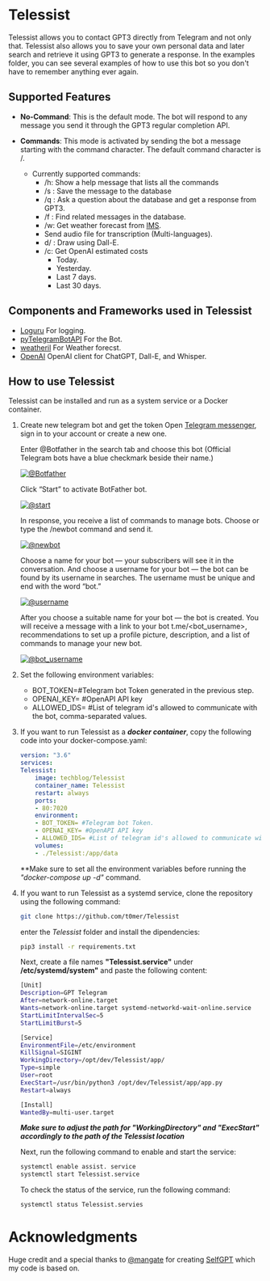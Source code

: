 # Telessist

Telessist allows you to contact GPT3 directly from Telegram and not only that. Telessist also allows you to save your own personal data and later search and retrieve it using GPT3 to generate a response. In the examples folder, you can see several examples of how to use this bot so you don't have to remember anything ever again.


## Supported Features

* **No-Command**: This is the default mode. The bot will respond to any message you send it through the GPT3 regular completion API.

* **Commands**: This mode is activated by sending the bot a message starting with the command character. The default command character is /. 
    * Currently supported commands:
        * /h: Show a help message that lists all the commands
        * /s <message>: Save the message to the database
        * /q <question>: Ask a question about the database and get a response from GPT3.
        * /f <message>: Find related messages in the database.
        * /w: Get weather forecast from [IMS](https://ims.gov.il/he).
        * Send audio file for transcription (Multi-languages).
        * d/ <message>: Draw using Dall-E.
        * /c: Get OpenAI estimated costs
            * Today.
            * Yesterday.
            * Last 7 days.
            * Last 30 days.

## Components and Frameworks used in Telessist
* [Loguru](https://pypi.org/project/loguru/) For logging.
* [pyTelegramBotAPI](https://pypi.org/project/pyTelegramBotAPI/) For the Bot.
* [weatheril](https://pypi.org/project/weatheril/) For Weather forecst.
* [OpenAI](https://pypi.org/project/openai/) OpenAI client for ChatGPT, Dall-E, and Whisper.



## How to use Telessist
Telessist can be installed and run as a system service or a Docker container.

1. Create new telegram bot and get the token
    Open [Telegram messenger](https://web.telegram.org/), sign in to your account or create a new one.

    Enter @Botfather in the search tab and choose this bot (Official Telegram bots have a blue checkmark beside their name.)

    [![@Botfather](https://github.com/t0mer/voicy/blob/main/screenshots/scr1-min.png?raw=true "@Botfather")](https://github.com/t0mer/voicy/blob/main/screenshots/scr1-min.png?raw=true "@Botfather")

    Click “Start” to activate BotFather bot.

    [![@start](https://github.com/t0mer/voicy/blob/main/screenshots/scr2-min.png?raw=true "@start")](https://github.com/t0mer/voicy/blob/main/screenshots/scr1-min.png?raw=true "@start")

    In response, you receive a list of commands to manage bots.
    Choose or type the /newbot command and send it.

    [![@newbot](https://github.com/t0mer/voicy/blob/main/screenshots/scr3-min.png?raw=true "@newbot")](https://github.com/t0mer/voicy/blob/main/screenshots/scr3-min.png?raw=true "@newbot")


    Choose a name for your bot — your subscribers will see it in the conversation. And choose a username for your bot — the bot can be found by its username in searches. The username must be unique and end with the word “bot.”

    [![@username](https://github.com/t0mer/voicy/blob/main/screenshots/scr4-min.png?raw=true "@username")](https://github.com/t0mer/voicy/blob/main/screenshots/scr4-min.png?raw=true "@username")


    After you choose a suitable name for your bot — the bot is created. You will receive a message with a link to your bot t.me/<bot_username>, recommendations to set up a profile picture, description, and a list of commands to manage your new bot.

    [![@bot_username](https://github.com/t0mer/voicy/blob/main/screenshots/scr5-min.png?raw=true "@bot_username")](https://github.com/t0mer/voicy/blob/main/screenshots/scr5-min.png?raw=true "@bot_username")






2. Set the following environment variables:
    * BOT_TOKEN=#Telegram bot Token generated in the previous step.
    * OPENAI_KEY= #OpenAPI API key
    * ALLOWED_IDS= #List of telegram id's allowed to communicate with the bot, comma-separated values.
3. If you want to run Telessist as a ***docker container***, copy the following code into your docker-compose.yaml:
    ```yaml
    version: "3.6"
    services:
    Telessist:
        image: techblog/Telessist
        container_name: Telessist
        restart: always
        ports:
        - 80:7020
        environment:
        - BOT_TOKEN= #Telegram bot Token.
        - OPENAI_KEY= #OpenAPI API key
        - ALLOWED_IDS= #List of telegram id's allowed to communicate with the bot, comma-separated values.
        volumes:
        - ./Telessist:/app/data
    ```
    **Make sure to set all the environment variables before running the *"docker-compose up -d"* command.
    
    
4. If you want to run Telessist as a systemd service, clone the repository using the following command:
    ```bash
    git clone https://github.com/t0mer/Telessist
    ```
    enter the *Telessist* folder and install the dipendencies:
    ```bash
    pip3 install -r requirements.txt
    ```

    Next, create a file names **"Telessist.service"** under **/etc/systemd/system"** and paste the following content:

    ```bash
    [Unit]
    Description=GPT Telegram 
    After=network-online.target
    Wants=network-online.target systemd-networkd-wait-online.service
    StartLimitIntervalSec=5
    StartLimitBurst=5

    [Service]
    EnvironmentFile=/etc/environment
    KillSignal=SIGINT
    WorkingDirectory=/opt/dev/Telessist/app/
    Type=simple
    User=root
    ExecStart=/usr/bin/python3 /opt/dev/Telessist/app/app.py
    Restart=always

    [Install]
    WantedBy=multi-user.target
    ```
    ***Make sure to adjust the path for "WorkingDirectory" and "ExecStart" accordingly to the path of the Telessist location***

    Next, run the following command to enable and start the service:
    ```bash
    systemctl enable assist. service
    systemctl start Telessist.service
    ```
    To check the status of the service, run the following command:
    ```bash
    systemctl status Telessist.servies
    ```


# Acknowledgments
Huge credit and a special thanks to [@mangate](https://github.com/mangate) for creating [SelfGPT](https://github.com/mangate/SelfGPT) which my code 
is based on.
